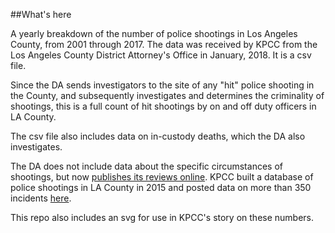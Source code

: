##What's here

A yearly breakdown of the number of police shootings in Los Angeles County, from 2001 through 2017. The data was received by KPCC from the Los Angeles County District Attorney's Office in January, 2018. It is a csv file.

Since the DA sends investigators to the site of any "hit" police shooting in the County, and subsequently investigates and determines the criminality of shootings, this is a full count of hit shootings by on and off duty officers in LA County.

The csv file also includes data on in-custody deaths, which the DA also investigates.

The DA does not include data about the specific circumstances of shootings, but now [publishes its reviews online](http://da.lacounty.gov/reports/ois). KPCC built a database of police shootings in LA County in 2015 and posted data on more than 350 incidents [here](https://github.com/SCPR/kpcc-data-team/tree/master/data/kpcc-officer-involved).

This repo also includes an svg for use in KPCC's story on these numbers.